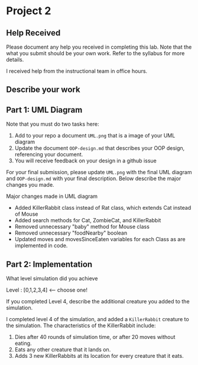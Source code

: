 # Project 2


## Help Received

Please document any help you received in completing this lab. Note that the what you submit should be your own work. Refer to the syllabus for more details. 

I received help from the instructional team in office hours. 

## Describe your work


## Part 1: UML Diagram

Note that you must do two tasks here:

1. Add to your repo a document `UML.png` that is a image of your UML diagram
2. Update the document `OOP-design.md` that describes your OOP design, referencing your document.
3. You will receive feedback on your design in a github issue

For your final submission, please update `UML.png` with the final UML diagram and `OOP-design.md` with your final description. Below describe the major changes you made.

Major changes made in UML diagram
- Added KillerRabbit class instead of Rat class, which extends Cat instead of Mouse 
- Added search methods for Cat, ZombieCat, and KillerRabbit 
- Removed unnecessary "baby" method for Mouse class
- Removed unnecessary "foodNearby" boolean
- Updated moves and movesSinceEaten variables for each Class as are implemented in code. 
## Part 2: Implementation

What level simulation did you achieve

Level : [0,1,2,3,4] <-- choose one!

If you completed Level 4, describe the additional creature you added to the simulation.

I completed level 4 of the simulation, and added a `KillerRabbit` creature to the simulation. The characteristics of the KillerRabbit include:
1. Dies after 40 rounds of simulation time, or after 20 moves without eating.  
2. Eats any other creature that it lands on. 
3. Adds 3 new KillerRabbits at its location for every creature that it eats. 


